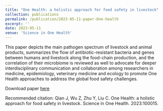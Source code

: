 ```yaml
---
title: "One Health: a holistic approach for food safety in livestock"
collection: publications
permalink: /publication/2023-05-11-paper-One-health
excerpt: ''
date: 2023-05-11
venue: 'Science in One Health'
---
```

This paper depicts the main pathogen spectrum of livestock and animal products, summarizes the flow of antibiotic-resistant bacteria and genes between humans and livestock along the food-chain production, and the correlation of their microbiome is reviewed as well to advocate for deeper interdisciplinary communication and collaboration among researchers in medicine, epidemiology, veterinary medicine and ecology to promote One Health approaches to address the global food safety challenges.

Download paper [here](https://www.sciencedirect.com/science/article/pii/S2949704323000094)

Recommended citation: Qian J, Wu Z, Zhu Y, Liu C. One Health: a holistic approach for food safety in livestock. Science in One Health. 2023:100015.
